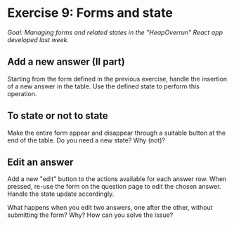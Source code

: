 # Exercise 9: Forms and state

_Goal: Managing forms and related states in the "HeapOverrun" React app developed last week._

## Add a new answer (II part)

Starting from the form defined in the previous exercise, handle the insertion of a new answer in the table. Use the defined state to perform this operation.

## To state or not to state

Make the entire form appear and disappear through a suitable button at the end of the table. Do you need a new state? Why (not)?

## Edit an answer

Add a new "edit" button to the actions available for each answer row. When pressed, re-use the form on the question page to edit the chosen answer. Handle the state update accordingly.

What happens when you edit two answers, one after the other, without submitting the form? Why? How can you solve the issue?